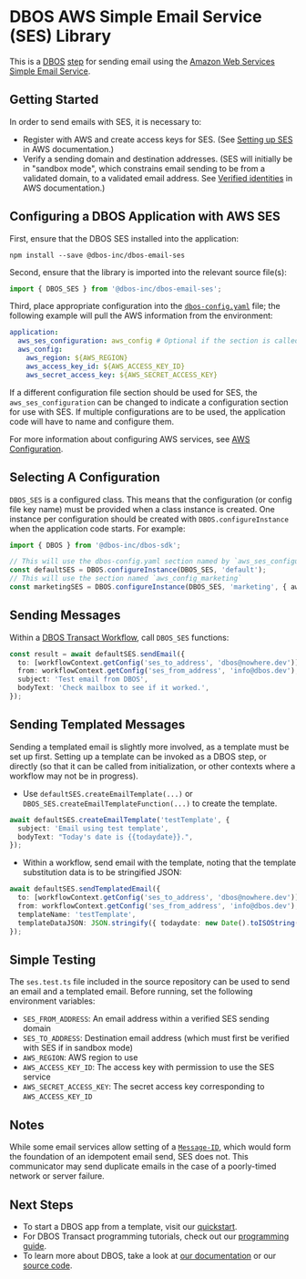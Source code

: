# DBOS AWS Simple Email Service (SES) Library

This is a [DBOS](https://docs.dbos.dev/) [step](https://docs.dbos.dev/typescript/tutorials/step-tutorial) for sending email using the [Amazon Web Services Simple Email Service](https://aws.amazon.com/ses/).

## Getting Started

In order to send emails with SES, it is necessary to:

- Register with AWS and create access keys for SES. (See [Setting up SES](https://docs.aws.amazon.com/ses/latest/dg/setting-up.html) in AWS documentation.)
- Verify a sending domain and destination addresses. (SES will initially be in "sandbox mode", which constrains email sending to be from a validated domain, to a validated email address. See [Verified identities](https://docs.aws.amazon.com/ses/latest/dg/setting-up.html) in AWS documentation.)

## Configuring a DBOS Application with AWS SES

First, ensure that the DBOS SES installed into the application:

```
npm install --save @dbos-inc/dbos-email-ses
```

Second, ensure that the library is imported into the relevant source file(s):

```typescript
import { DBOS_SES } from '@dbos-inc/dbos-email-ses';
```

Third, place appropriate configuration into the [`dbos-config.yaml`](https://docs.dbos.dev/typescript/reference/configuration) file; the following example will pull the AWS information from the environment:

```yaml
application:
  aws_ses_configuration: aws_config # Optional if the section is called `aws_config`
  aws_config:
    aws_region: ${AWS_REGION}
    aws_access_key_id: ${AWS_ACCESS_KEY_ID}
    aws_secret_access_key: ${AWS_SECRET_ACCESS_KEY}
```

If a different configuration file section should be used for SES, the `aws_ses_configuration` can be changed to indicate a configuration section for use with SES. If multiple configurations are to be used, the application code will have to name and configure them.

For more information about configuring AWS services, see [AWS Configuration](https://docs.dbos.dev/typescript/reference/libraries#aws-configuration).

## Selecting A Configuration

`DBOS_SES` is a configured class. This means that the configuration (or config file key name) must be provided when a class instance is created. One instance per configuration should be created with `DBOS.configureInstance` when the application code starts. For example:

```typescript
import { DBOS } from '@dbos-inc/dbos-sdk';

// This will use the dbos-config.yaml section named by `aws_ses_configuration` if it is specified, or `aws_config` if not
const defaultSES = DBOS.configureInstance(DBOS_SES, 'default');
// This will use the section named `aws_config_marketing`
const marketingSES = DBOS.configureInstance(DBOS_SES, 'marketing', { awscfgname: 'aws_config_marketing' });
```

## Sending Messages

Within a [DBOS Transact Workflow](https://docs.dbos.dev/typescript/tutorials/workflow-tutorial), call `DBOS_SES` functions:

```typescript
const result = await defaultSES.sendEmail({
  to: [workflowContext.getConfig('ses_to_address', 'dbos@nowhere.dev')],
  from: workflowContext.getConfig('ses_from_address', 'info@dbos.dev'),
  subject: 'Test email from DBOS',
  bodyText: 'Check mailbox to see if it worked.',
});
```

## Sending Templated Messages

Sending a templated email is slightly more involved, as a template must be set up first. Setting up a template can be invoked as a DBOS step, or directly (so that it can be called from initialization, or other contexts where a workflow may not be in progress).

- Use `defaultSES.createEmailTemplate(...)` or `DBOS_SES.createEmailTemplateFunction(...)` to create the template.

```typescript
await defaultSES.createEmailTemplate('testTemplate', {
  subject: 'Email using test template',
  bodyText: "Today's date is {{todaydate}}.",
});
```

- Within a workflow, send email with the template, noting that the template substitution data is to be stringified JSON:

```typescript
await defaultSES.sendTemplatedEmail({
  to: [workflowContext.getConfig('ses_to_address', 'dbos@nowhere.dev')],
  from: workflowContext.getConfig('ses_from_address', 'info@dbos.dev'),
  templateName: 'testTemplate',
  templateDataJSON: JSON.stringify({ todaydate: new Date().toISOString() }),
});
```

## Simple Testing

The `ses.test.ts` file included in the source repository can be used to send an email and a templated email. Before running, set the following environment variables:

- `SES_FROM_ADDRESS`: An email address within a verified SES sending domain
- `SES_TO_ADDRESS`: Destination email address (which must first be verified with SES if in sandbox mode)
- `AWS_REGION`: AWS region to use
- `AWS_ACCESS_KEY_ID`: The access key with permission to use the SES service
- `AWS_SECRET_ACCESS_KEY`: The secret access key corresponding to `AWS_ACCESS_KEY_ID`

## Notes

While some email services allow setting of a [`Message-ID`](https://en.wikipedia.org/wiki/Message-ID), which would form the foundation of an idempotent email send, SES does not. This communicator may send duplicate emails in the case of a poorly-timed network or server failure.

## Next Steps

- To start a DBOS app from a template, visit our [quickstart](https://docs.dbos.dev/quickstart).
- For DBOS Transact programming tutorials, check out our [programming guide](https://docs.dbos.dev/typescript/programming-guide).
- To learn more about DBOS, take a look at [our documentation](https://docs.dbos.dev/) or our [source code](https://github.com/dbos-inc/dbos-transact).
